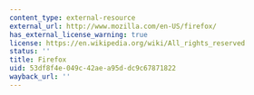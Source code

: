 ```yaml
---
content_type: external-resource
external_url: http://www.mozilla.com/en-US/firefox/
has_external_license_warning: true
license: https://en.wikipedia.org/wiki/All_rights_reserved
status: ''
title: Firefox
uid: 53df8f4e-049c-42ae-a95d-dc9c67871822
wayback_url: ''
---
```

